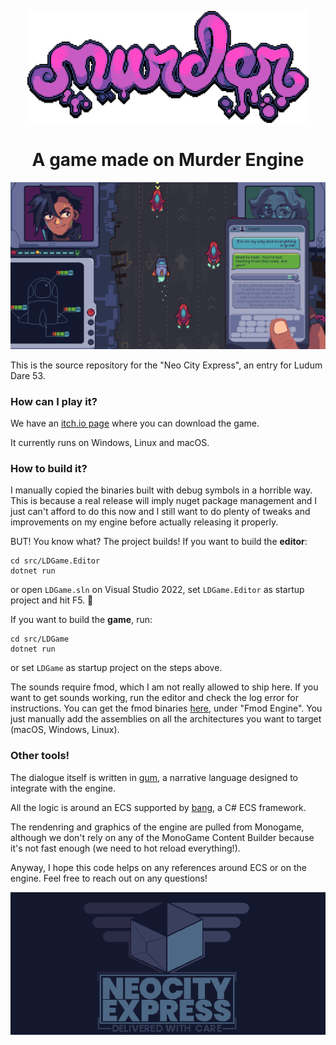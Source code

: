 <p align="center">
<img width="450" src=".github/images/murder_logo.png" alt="Murder logo">
</p>

<h1 align="center">A game made on Murder Engine</h1>

<p align="center">
<img width="800" src=".github/images/screenshot1.png" alt="Screenshot of Neo City Express">
</p>

This is the source repository for the "Neo City Express", an entry for Ludum Dare 53.

### How can I play it?
We have an [itch.io page](https://saint11.itch.io/neo-city-express) where you can download the game. 

It currently runs on Windows, Linux and macOS.

### How to build it?
I manually copied the binaries built with debug symbols in a horrible way. This is because a real release will imply nuget package management and I just can't afford to do this now and I still want to do plenty of tweaks and improvements on my engine before actually releasing it properly. 

BUT! You know what? The project builds! If you want to build the **editor**:
```
cd src/LDGame.Editor
dotnet run
```
or open `LDGame.sln` on Visual Studio 2022, set `LDGame.Editor` as startup project and hit F5. 🎉

If you want to build the **game**, run:
```
cd src/LDGame
dotnet run
```
or set `LDGame` as startup project on the steps above.

The sounds require fmod, which I am not really allowed to ship here. If you want to get sounds working, run the editor and check the log error for instructions. You can get the fmod binaries [here](https://www.fmod.com/download), under "Fmod Engine". You just manually add the assemblies on all the architectures you want to target (macOS, Windows, Linux).

### Other tools!
The dialogue itself is written in [gum](https://github.com/isadorasophia/gum), a narrative language designed to integrate with the engine. 

All the logic is around an ECS supported by [bang](https://github.com/isadorasophia/bang), a C# ECS framework. 

The rendenring and graphics of the engine are pulled from Monogame, although we don't rely on any of the MonoGame Content Builder because it's not fast enough (we need to hot reload everything!).

Anyway, I hope this code helps on any references around ECS or on the engine. Feel free to reach out on any questions!

<p align="center">
<img width="800" src=".github/images/game_logo.png" alt="Screenshot of Neo City Express"><br>
</p>
